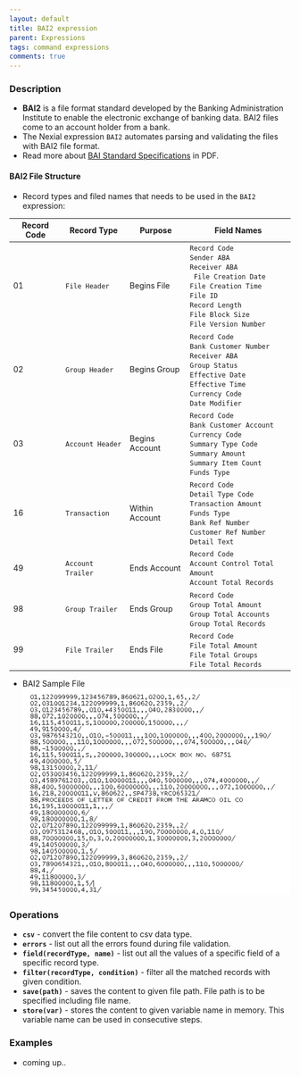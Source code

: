 ```yaml
---
layout: default
title: BAI2 expression
parent: Expressions
tags: command expressions
comments: true
---
```


### Description

- **BAI2**  is  a  file  format  standard  developed  by  the  Banking  Administration  Institute to  enable  the 
  electronic  exchange  of  banking  data. BAI2 files come to an account holder from a bank.
- The Nexial expression `BAI2` automates parsing and validating the files with BAI2 file format.
- Read more about [BAI Standard Specifications](https://www.bai.org/docs/default-source/libraries/site-general-downloads/cash_management_2005.pdf) in PDF. 

#### BAI2 File Structure
- Record types and filed names that needs to be used in the `BAI2` expression:

| Record Code | Record Type | Purpose | Field Names |
| --- | --- | --- | --- |
| 01  | `File Header` | Begins File | `Record Code`<br/>`Sender ABA`<br/>`Receiver ABA`<br/>` File Creation Date`<br/>`File Creation Time`<br/>`File ID`<br/>`Record Length`<br/>`File Block Size`<br/>`File Version Number`|
| 02  | `Group Header` | Begins Group |`Record Code`<br/>`Bank Customer Number`<br/>`Receiver ABA`<br/>`Group Status`<br/>`Effective Date`<br/>`Effective Time`<br/>`Currency Code`<br/>`Date Modifier`|
| 03  | `Account Header` | Begins Account | `Record Code`<br/>`Bank Customer Account`<br/>`Currency Code`<br/>`Summary Type Code`<br/>`Summary Amount`<br/>`Summary Item Count`<br/>`Funds Type`|
| 16  | `Transaction` | Within Account | `Record Code`<br/>`Detail Type Code`<br/>`Transaction Amount`<br/>`Funds Type`<br/>`Bank Ref Number`<br/>`Customer Ref Number`<br/>`Detail Text` |
| 49  | `Account Trailer` | Ends Account | `Record Code`<br/>`Account Control Total Amount`<br/>`Account Total Records`|
| 98  | `Group Trailer` | Ends Group | `Record Code`<br/>`Group Total Amount`<br/>`Group Total Accounts`<br/>`Group Total Records`|
| 99  | `File Trailer` | Ends File | `Record Code`<br/>`File Total Amount`<br/>`File Total Groups`<br/>`File Total Records`|

- BAI2 Sample File
![](image/BAI2expression_01.png)


### Operations

- **`csv`** - convert the file content to csv data type.
- **`errors`** - list out all the errors found during file validation.
- **`field(recordType, name)`** - list out all the values of a specific field of a specific record type.
- **`filter(recordType, condition)`** - filter all the matched records with given condition.
- **`save(path)`** - saves the content to given file path. File path is to be specified including file name.  
- **`store(var)`** - stores the content to given variable name in memory. This variable name can be used in consecutive steps. 

### Examples

- coming up..